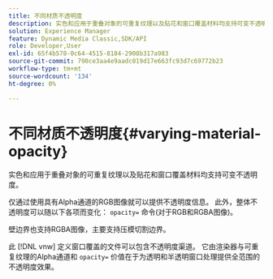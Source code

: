 ```yaml
---
title: 不同材质不透明度
description: 实色和应用于重叠对象的可重复纹理以及贴花和窗口覆盖材料均支持可变不透明度。
solution: Experience Manager
feature: Dynamic Media Classic,SDK/API
role: Developer,User
exl-id: 65f4b578-0c64-4515-8184-2908b317a983
source-git-commit: 790ce3aa4e9aadc019d17e663fc93d7c69772b23
workflow-type: tm+mt
source-wordcount: '134'
ht-degree: 0%

---
```


# 不同材质不透明度{#varying-material-opacity}

实色和应用于重叠对象的可重复纹理以及贴花和窗口覆盖材料均支持可变不透明度。

仅通过使用具有Alpha通道的RGB图像就可以提供不透明度信息。 此外，整体不透明度可以随以下各项而变化： `opacity=` 命令(对于RGB和RGBA图像)。

壁边界也支持RGBA图像，主要支持压模切割边界。

此 [!DNL vnw] 定义窗口覆盖的文件可以包含不透明度渠道。 它由渲染器与可重复纹理的Alpha通道和 `opacity=` 价值在于为透明和半透明窗口处理提供全范围的不透明度效果。
